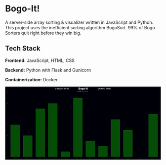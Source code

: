 
# Bogo-It!

A server-side array sorting & visualizer written in JavaScript and Python. This project uses the inefficient sorting algorithm BogoSort. 99% of Bogo Sorters quit right before they win big.


## Tech Stack

**Frontend:** JavaScript, HTML, CSS

**Backend:** Python with Flask and Gunicorn

**Containerization:** Docker


![](https://github.com/reiKloske/bogo-it/raw/main/GIF.gif)